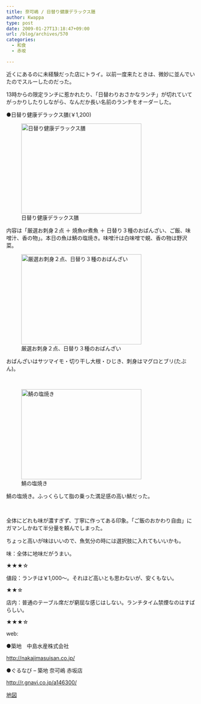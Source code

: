 ```yaml
---
title: 奈可嶋 / 日替り健康デラックス膳
author: Kwappa
type: post
date: 2009-01-27T13:18:47+09:00
url: /blog/archives/570
categories:
  - 和食
  - 赤坂

---
```

近くにあるのに未経験だった店にトライ。以前一度来たときは、微妙に並んでいたのでスルーしたのだった。
  
13時からの限定ランチに惹かれたり、「日替わりおさかなランチ」が切れていてがっかりしたりしながら、なんだか長い名前のランチをオーダーした。
  
●日替り健康デラックス膳(￥1,200)
  
<figure id="attachment_571" aria-describedby="caption-attachment-571" style="width: 320px" class="wp-caption aligncenter"><img src="/blog/images/2009/01/09-01-27_13-16.jpg" alt="日替り健康デラックス膳" title="日替り健康デラックス膳" width="320" height="240" class="size-medium wp-image-571" /><figcaption id="caption-attachment-571" class="wp-caption-text">日替り健康デラックス膳</figcaption></figure>
  
内容は「厳選お刺身２点 ＋ 焼魚or煮魚 ＋ 日替り３種のおばんざい、ご飯、味噌汁、香の物」。本日の魚は鯖の塩焼き。味噌汁は白味噌で蜆、香の物は野沢菜。
  
<figure id="attachment_572" aria-describedby="caption-attachment-572" style="width: 320px" class="wp-caption alignleft"><img src="/blog/images/2009/01/09-01-27_13-17.jpg" alt="厳選お刺身２点、日替り３種のおばんざい" title="厳選お刺身２点、日替り３種のおばんざい" width="320" height="240" class="size-medium wp-image-572" /><figcaption id="caption-attachment-572" class="wp-caption-text">厳選お刺身２点、日替り３種のおばんざい</figcaption></figure>
  
おばんざいはサツマイモ・切り干し大根・ひじき、刺身はマグロとブリ(たぶん)。
  
<br style="clear:both" />
  
<figure id="attachment_573" aria-describedby="caption-attachment-573" style="width: 320px" class="wp-caption alignright"><img src="/blog/images/2009/01/09-01-27_13-18.jpg" alt="鯖の塩焼き" title="鯖の塩焼き" width="320" height="240" class="size-medium wp-image-573" /><figcaption id="caption-attachment-573" class="wp-caption-text">鯖の塩焼き</figcaption></figure>
  
鯖の塩焼き。ふっくらして脂の乗った満足感の高い鯖だった。
  
<br style="clear:both" />
  
全体にどれも味が濃すぎず、丁寧に作ってある印象。「ご飯のおかわり自由」にガマンしかねて半分量を頼んでしまった。
  
ちょっと高いが味はいいので、魚気分の時には選択肢に入れてもいいかも。
  
味：全体に地味だがうまい。
  
★★★☆
  
値段：ランチは￥1,000～。それほど高いとも思わないが、安くもない。
  
★★☆
  
店内：普通のテーブル席だが窮屈な感じはしない。ランチタイム禁煙なのはすばらしい。
  
★★★☆
  
web:
  
●築地　中島水産株式会社
  
http://nakajimasuisan.co.jp/
  
●ぐるなび &#8211; 築地 奈可嶋 赤坂店
  
http://r.gnavi.co.jp/a146300/
  
<a href="http://maps.google.co.jp/maps?num=50&#038;hl=ja&#038;lr=lang_ja&#038;safe=off&#038;client=firefox-a&#038;ie=UTF8&#038;q=%E8%B5%A4%E5%9D%82+%E5%A5%88%E5%8F%AF%E5%B6%8B&#038;fb=1&#038;split=1&#038;gl=jp&#038;cid=0,0,6097332663905139269&#038;z=16&#038;iwloc=A" target="_blank" rel="noopener noreferrer">地図</a>
